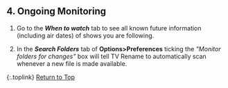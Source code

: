 <!-- START 4 ONGOING MONITORING -------------- -->
## 4. Ongoing Monitoring

1. Go to the _**When to watch**_ tab to see all known future information (including air dates) of shows you are following.

2. In the _**Search Folders**_ tab of **Options>Preferences** ticking the _"Monitor folders for changes"_ box will tell TV&nbsp;Rename to automatically scan whenever a new file is made available.

{:.toplink}
[Return to Top]()
<!-- END 4 ONGOING MONITORING ---------------- -->
